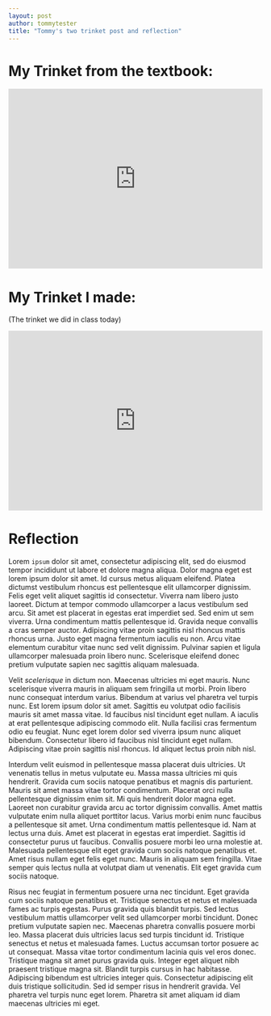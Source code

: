 ```yaml
---
layout: post
author: tommytester
title: "Tommy's two trinket post and reflection"
---
```



# My Trinket from the textbook:

<iframe src="https://trinket.io/embed/python/b777d5e932" width="100%" height="356" frameborder="0" marginwidth="0" marginheight="0" allowfullscreen></iframe>

# My Trinket I made:

(The trinket we did in class today)

<iframe src="https://trinket.io/embed/python/ff125bbd4b" width="100%" height="356" frameborder="0" marginwidth="0" marginheight="0" allowfullscreen></iframe>

# Reflection

Lorem `ipsum` dolor sit amet, consectetur adipiscing elit, sed do eiusmod tempor incididunt ut labore et dolore magna aliqua. Dolor magna eget est lorem ipsum dolor sit amet. Id cursus metus aliquam eleifend. Platea dictumst vestibulum rhoncus est pellentesque elit ullamcorper dignissim. Felis eget velit aliquet sagittis id consectetur. Viverra nam libero justo laoreet. Dictum at tempor commodo ullamcorper a lacus vestibulum sed arcu. Sit amet est placerat in egestas erat imperdiet sed. Sed enim ut sem viverra. Urna condimentum mattis pellentesque id. Gravida neque convallis a cras semper auctor. Adipiscing vitae proin sagittis nisl rhoncus mattis rhoncus urna. Justo eget magna fermentum iaculis eu non. Arcu vitae elementum curabitur vitae nunc sed velit dignissim. Pulvinar sapien et ligula ullamcorper malesuada proin libero nunc. Scelerisque eleifend donec pretium vulputate sapien nec sagittis aliquam malesuada.

Velit _scelerisque_ in dictum non. Maecenas ultricies mi eget mauris. Nunc scelerisque viverra mauris in aliquam sem fringilla ut morbi. Proin libero nunc consequat interdum varius. Bibendum at varius vel pharetra vel turpis nunc. Est lorem ipsum dolor sit amet. Sagittis eu volutpat odio facilisis mauris sit amet massa vitae. Id faucibus nisl tincidunt eget nullam. A iaculis at erat pellentesque adipiscing commodo elit. Nulla facilisi cras fermentum odio eu feugiat. Nunc eget lorem dolor sed viverra ipsum nunc aliquet bibendum. Consectetur libero id faucibus nisl tincidunt eget nullam. Adipiscing vitae proin sagittis nisl rhoncus. Id aliquet lectus proin nibh nisl.

Interdum velit euismod in pellentesque massa placerat duis ultricies. Ut venenatis tellus in metus vulputate eu. Massa massa ultricies mi quis hendrerit. Gravida cum sociis natoque penatibus et magnis dis parturient. Mauris sit amet massa vitae tortor condimentum. Placerat orci nulla pellentesque dignissim enim sit. Mi quis hendrerit dolor magna eget. Laoreet non curabitur gravida arcu ac tortor dignissim convallis. Amet mattis vulputate enim nulla aliquet porttitor lacus. Varius morbi enim nunc faucibus a pellentesque sit amet. Urna condimentum mattis pellentesque id. Nam at lectus urna duis. Amet est placerat in egestas erat imperdiet. Sagittis id consectetur purus ut faucibus. Convallis posuere morbi leo urna molestie at. Malesuada pellentesque elit eget gravida cum sociis natoque penatibus et. Amet risus nullam eget felis eget nunc. Mauris in aliquam sem fringilla. Vitae semper quis lectus nulla at volutpat diam ut venenatis. Elit eget gravida cum sociis natoque.

Risus nec feugiat in fermentum posuere urna nec tincidunt. Eget gravida cum sociis natoque penatibus et. Tristique senectus et netus et malesuada fames ac turpis egestas. Purus gravida quis blandit turpis. Sed lectus vestibulum mattis ullamcorper velit sed ullamcorper morbi tincidunt. Donec pretium vulputate sapien nec. Maecenas pharetra convallis posuere morbi leo. Massa placerat duis ultricies lacus sed turpis tincidunt id. Tristique senectus et netus et malesuada fames. Luctus accumsan tortor posuere ac ut consequat. Massa vitae tortor condimentum lacinia quis vel eros donec. Tristique magna sit amet purus gravida quis. Integer eget aliquet nibh praesent tristique magna sit. Blandit turpis cursus in hac habitasse. Adipiscing bibendum est ultricies integer quis. Consectetur adipiscing elit duis tristique sollicitudin. Sed id semper risus in hendrerit gravida. Vel pharetra vel turpis nunc eget lorem. Pharetra sit amet aliquam id diam maecenas ultricies mi eget.
